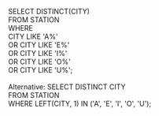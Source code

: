 SELECT DISTINCT(CITY)
<br>
FROM STATION
<br>
WHERE 
<br>
CITY LIKE 'A%' 
<br>
OR CITY LIKE 'E%'
<br>
OR CITY LIKE 'I%'
<br>
OR CITY LIKE 'O%'
<br>
OR CITY LIKE 'U%';
<br>
<br>
Alternative:
SELECT DISTINCT CITY
<br>
FROM STATION
<br>
WHERE LEFT(CITY, 1) IN ('A', 'E', 'I', 'O', 'U');
